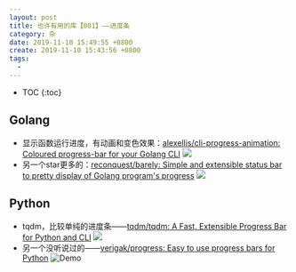 ```yaml
---
layout: post
title: 也许有用的库【001】——进度条
category: 杂
date: 2019-11-10 15:49:55 +0800
create: 2019-11-10 15:43:56 +0800
tags: 
  - 
---
```


- TOC
{:toc}

## Golang
* 显示函数运行进度，有动画和变色效果：[alexellis/cli-progress-animation: Coloured progress-bar for your Golang CLI](https://github.com/alexellis/cli-progress-animation)
  ![](https://i.loli.net/2019/11/10/mSPdHsNicWRtEhe.jpg)
 * 另一个star更多的：[reconquest/barely: Simple and extensible status bar to pretty display of Golang program's progress](https://github.com/reconquest/barely)
   ![](https://cloud.githubusercontent.com/assets/674812/16452828/4c788a68-3e2c-11e6-8247-19e3db8f71fe.gif)
    
## Python
* tqdm，比较单纯的进度条——[tqdm/tqdm: A Fast, Extensible Progress Bar for Python and CLI](https://github.com/tqdm/tqdm)
  ![](https://raw.githubusercontent.com/tqdm/tqdm/master/images/tqdm.gif)
 * 另一个没听说过的——[verigak/progress: Easy to use progress bars for Python](https://github.com/verigak/progress)
   ![Demo](https://camo.githubusercontent.com/2eac4822edcfe3353ad2e4b56c33b6e4b4f8955f/68747470733a2f2f7261772e6769746875622e636f6d2f7665726967616b2f70726f67726573732f6d61737465722f64656d6f2e676966)